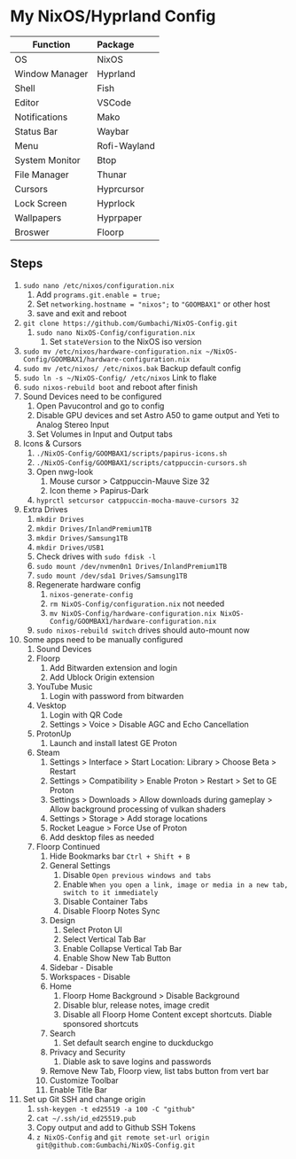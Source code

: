 # My NixOS/Hyprland Config


| Function       | Package      |
| ---------------- | :------------- |
| OS             | NixOS        |
| Window Manager | Hyprland     |
| Shell          | Fish         |
| Editor         | VSCode       |
| Notifications  | Mako         |
| Status Bar     | Waybar       |
| Menu           | Rofi-Wayland |
| System Monitor | Btop         |
| File Manager   | Thunar       |
| Cursors        | Hyprcursor   |
| Lock Screen    | Hyprlock     |
| Wallpapers     | Hyprpaper    |
| Broswer        | Floorp       |

## Steps

1. `sudo nano /etc/nixos/configuration.nix`
   1. Add `programs.git.enable = true;`
   2. Set `networking.hostname = "nixos";` to `"GOOMBAX1"` or other host
   3. save and exit and reboot
2. `git clone https://github.com/Gumbachi/NixOS-Config.git`
   1. `sudo nano NixOS-Config/configuration.nix`
      1. Set `stateVersion` to the NixOS iso version
3. `sudo mv /etc/nixos/hardware-configuration.nix ~/NixOS-Config/GOOMBAX1/hardware-configuration.nix`
4. `sudo mv /etc/nixos/ /etc/nixos.bak` Backup default config
5. `sudo ln -s ~/NixOS-Config/ /etc/nixos` Link to flake
6. `sudo nixos-rebuild boot` and reboot after finish
7. Sound Devices need to be configured
   1. Open Pavucontrol and go to config
   2. Disable GPU devices and set Astro A50 to game output and Yeti to Analog Stereo Input
   3. Set Volumes in Input and Output tabs
8. Icons & Cursors
   1. `./NixOS-Config/GOOMBAX1/scripts/papirus-icons.sh`
   2. `./NixOS-Config/GOOMBAX1/scripts/catppuccin-cursors.sh`
   3. Open nwg-look
      1. Mouse cursor > Catppuccin-Mauve Size 32
      2. Icon theme > Papirus-Dark
   4. `hyprctl setcursor catppuccin-mocha-mauve-cursors 32`
9. Extra Drives
   1. `mkdir Drives`
   2. `mkdir Drives/InlandPremium1TB`
   3. `mkdir Drives/Samsung1TB`
   4. `mkdir Drives/USB1`
   5. Check drives with `sudo fdisk -l`
   6. `sudo mount /dev/nvmen0n1 Drives/InlandPremium1TB`
   7. `sudo mount /dev/sda1 Drives/Samsung1TB`
   8. Regenerate hardware config
      1. `nixos-generate-config`
      2. `rm NixOS-Config/configuration.nix` not needed
      3. `mv NixOS-Config/hardware-configuration.nix NixOS-Config/GOOMBAX1/hardware-configuration.nix`
   9. `sudo nixos-rebuild switch` drives should auto-mount now
10. Some apps need to be manually configured
    1. Sound Devices
    2. Floorp
       1. Add Bitwarden extension and login
       2. Add Ublock Origin extension
    3. YouTube Music
       1. Login with password from bitwarden
    4. Vesktop
       1. Login with QR Code
       2. Settings > Voice > Disable AGC and Echo Cancellation
    5. ProtonUp
       1. Launch and install latest GE Proton
    6. Steam
       1. Settings > Interface > Start Location: Library > Choose Beta > Restart
       2. Settings > Compatibility > Enable Proton > Restart > Set to GE Proton
       3. Settings > Downloads > Allow downloads during gameplay > Allow background processing of vulkan shaders
       4. Settings > Storage > Add storage locations
       5. Rocket League > Force Use of Proton
       6. Add desktop files as needed
    7. Floorp Continued
       1. Hide Bookmarks bar `Ctrl + Shift + B`
       2. General Settings
          1. Disable `Open previous windows and tabs`
          2. Enable `When you open a link, image or media in a new tab, switch to it immediately`
          3. Disable Container Tabs
          4. Disable Floorp Notes Sync
       3. Design
          1. Select Proton UI
          2. Select Vertical Tab Bar
          3. Enable Collapse Vertical Tab Bar
          4. Enable Show New Tab Button
       4. Sidebar - Disable
       5. Workspaces - Disable
       6. Home
          1. Floorp Home Background > Disable Background
          2. Disable blur, release notes, image credit
          3. Disable all Floorp Home Content except shortcuts. Diable sponsored shortcuts
       7. Search
          1. Set default search engine to duckduckgo
       8. Privacy and Security
          1. Diable ask to save logins and passwords
       9. Remove New Tab, Floorp view, list tabs button from vert bar
       10. Customize Toolbar
       11. Enable Title Bar
11. Set up Git SSH and change origin
    1. `ssh-keygen -t ed25519 -a 100 -C "github"`
    2. `cat ~/.ssh/id_ed25519.pub`
    3. Copy output and add to Github SSH Tokens
    4. `z NixOS-Config` and `git remote set-url origin git@github.com:Gumbachi/NixOS-Config.git`

